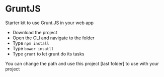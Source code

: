 # GruntJS
Starter kit to use Grunt.JS in your web app

- Download the project
- Open the CLI and navigate to the folder
- Type ```npm install```
- Type ```bower insatll```
- Type ```grunt``` to let grunt do its tasks

You can change the path and use this project [last folder] to use with your project 
